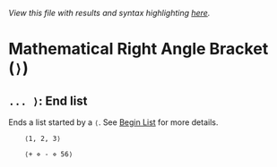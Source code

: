 *View this file with results and syntax highlighting [here](https://mlochbaum.github.io/BQN/help/endlist.html).*

# Mathematical Right Angle Bracket (`⟩`)

## `... ⟩`: End list

Ends a list started by a `⟨`. See [Begin List](beginlist.md) for more details.


        ⟨1, 2, 3⟩

        ⟨+ ⋄ - ⋄ 56⟩
